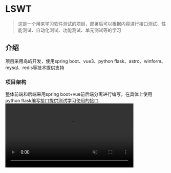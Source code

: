 # LSWT

> 这是一个用来学习软件测试的项目，部署后可以根据内容进行接口测试、性能测试、自动化测试、功能测试、单元测试等的学习

## 介绍

项目采用岛屿开发，使用spring boot、vue3、python flask、astro、winform、mysql、redis等技术提供支持

### 项目架构

整体前端和后端采用spring boot+vue前后端分离进行编写，在具体上使用python flask编写接口提供测试学习使用的接口
<video src="https://private-user-images.githubusercontent.com/138197460/354213811-925de26d-3ea5-48c4-a9ba-6b06d066ee56.mp4?jwt=eyJhbGciOiJIUzI1NiIsInR5cCI6IkpXVCJ9.eyJpc3MiOiJnaXRodWIuY29tIiwiYXVkIjoicmF3LmdpdGh1YnVzZXJjb250ZW50LmNvbSIsImtleSI6ImtleTUiLCJleHAiOjE3MjI1MTM5NTYsIm5iZiI6MTcyMjUxMzY1NiwicGF0aCI6Ii8xMzgxOTc0NjAvMzU0MjEzODExLTkyNWRlMjZkLTNlYTUtNDhjNC1hOWJhLTZiMDZkMDY2ZWU1Ni5tcDQ_WC1BbXotQWxnb3JpdGhtPUFXUzQtSE1BQy1TSEEyNTYmWC1BbXotQ3JlZGVudGlhbD1BS0lBVkNPRFlMU0E1M1BRSzRaQSUyRjIwMjQwODAxJTJGdXMtZWFzdC0xJTJGczMlMkZhd3M0X3JlcXVlc3QmWC1BbXotRGF0ZT0yMDI0MDgwMVQxMjAwNTZaJlgtQW16LUV4cGlyZXM9MzAwJlgtQW16LVNpZ25hdHVyZT1lNDE1MDYwYTI2YWYzYTlhOWYyZDk5OTZjNTBmMzZiY2QyNDRjMWE5YTZiNzZkYzc4MTg2OGYzMGE1MTA0NTYwJlgtQW16LVNpZ25lZEhlYWRlcnM9aG9zdCZhY3Rvcl9pZD0wJmtleV9pZD0wJnJlcG9faWQ9MCJ9.5gkuBaEJhm1eH77IdlDIP5kdOdr-kYL2DoM5C8LaU3Y" data-canonical-src="https://private-user-images.githubusercontent.com/138197460/354213811-925de26d-3ea5-48c4-a9ba-6b06d066ee56.mp4?jwt=eyJhbGciOiJIUzI1NiIsInR5cCI6IkpXVCJ9.eyJpc3MiOiJnaXRodWIuY29tIiwiYXVkIjoicmF3LmdpdGh1YnVzZXJjb250ZW50LmNvbSIsImtleSI6ImtleTUiLCJleHAiOjE3MjI1MTM5NTYsIm5iZiI6MTcyMjUxMzY1NiwicGF0aCI6Ii8xMzgxOTc0NjAvMzU0MjEzODExLTkyNWRlMjZkLTNlYTUtNDhjNC1hOWJhLTZiMDZkMDY2ZWU1Ni5tcDQ_WC1BbXotQWxnb3JpdGhtPUFXUzQtSE1BQy1TSEEyNTYmWC1BbXotQ3JlZGVudGlhbD1BS0lBVkNPRFlMU0E1M1BRSzRaQSUyRjIwMjQwODAxJTJGdXMtZWFzdC0xJTJGczMlMkZhd3M0X3JlcXVlc3QmWC1BbXotRGF0ZT0yMDI0MDgwMVQxMjAwNTZaJlgtQW16LUV4cGlyZXM9MzAwJlgtQW16LVNpZ25hdHVyZT1lNDE1MDYwYTI2YWYzYTlhOWYyZDk5OTZjNTBmMzZiY2QyNDRjMWE5YTZiNzZkYzc4MTg2OGYzMGE1MTA0NTYwJlgtQW16LVNpZ25lZEhlYWRlcnM9aG9zdCZhY3Rvcl9pZD0wJmtleV9pZD0wJnJlcG9faWQ9MCJ9.5gkuBaEJhm1eH77IdlDIP5kdOdr-kYL2DoM5C8LaU3Y" controls="controls" muted="muted" class="d-block rounded-bottom-2 border-top width-fit" style="max-height:640px; min-height: 200px">
  </video>